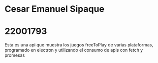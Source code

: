 
# Cesar Emanuel Sipaque
# 22001793

Esta es una api que muestra los juegos freeToPlay de varias plataformas, programado en electron y utilizando el consumo de apis con fetch y promesas
